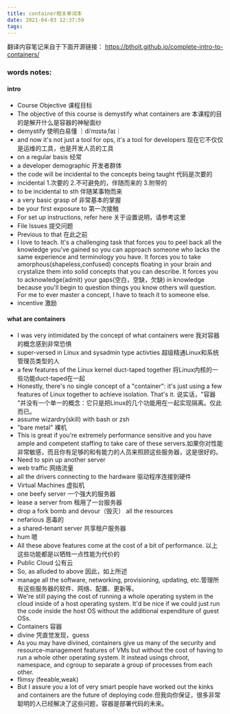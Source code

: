 ```yaml
---
title: container相关单词本
date: 2021-04-03 12:37:59
tags:
---
```

翻译内容笔记来自于下面开源链接：
https://btholt.github.io/complete-intro-to-containers/

### words notes:
#### intro
- Course Objective 课程目标
- The objective of this course is demystify what containers are  本课程的目的是解开什么是容器的神秘面纱
- demystify 使明白易懂 ｜diˈmɪstəˌfaɪ｜
- and now it's not just a tool for ops, it's a tool for developers 现在它不仅仅是运维的工具，也是开发人员的工具
- on a regular basis 经常
- a developer demographic 开发者群体
- the code will be incidental to the concepts being taught 代码是次要的
- incidental 1.次要的 2.不可避免的，伴随而来的 3.附带的
- to be incidental to sth 伴随某事物而来
- a very basic grasp of 非常基本的掌握
- be your first exposure to 第一次接触
- For set up instructions, refer here 关于设置说明，请参考这里
- File Issues 提交问题
- Previous to that 在此之前
- I love to teach. It's a challenging task that forces you to peel back all the knowledge you've gained so you can approach someone who lacks the same experience and terminology you have. It forces you to take amorphous(shapeless,confused) concepts floating in your brain and crystalize them into solid concepts that you can describe. It forces you to acknowledge(admit) your gaps(空白，空缺，欠缺) in knowledge because you'll begin to question things you know others will question. For me to ever master a concept, I have to teach it to someone else.
- incentive 激励

#### what are containers
- I was very intimidated by the concept of what containers were 我对容器的概念感到非常恐惧
- super-versed in Linux and sysadmin type activties 超级精通Linux和系统管理员类型的人
- a few features of the Linux kernel duct-taped together 将Linux内核的一些功能duct-taped在一起
- Honestly, there's no single concept of a "container": it's just using a few features of Linux together to achieve isolation. That's it. 说实话，"容器 "并没有一个单一的概念：它只是把Linux的几个功能用在一起实现隔离。仅此而已。
- assume wizardry(skill) with bash or zsh 
-  "bare metal" 裸机 
-  This is great if you're extremely performance sensitive and you have ample and competent staffing to take care of these servers.如果你对性能非常敏感，而且你有足够的和有能力的人员来照顾这些服务器，这是很好的。
-  Need to spin up another server
-  web traffic 网络流量
-  all the drivers connecting to the hardware 驱动程序连接到硬件
-  Virtual Machines 虚拟机
-  one beefy server 一个强大的服务器
-  lease a server from 租用了一台服务器
-   drop a fork bomb and devour（毁灭） all the resources
-   nefarious 恶毒的
-   a shared-tenant server 共享租户服务器
-   hum 嗯
-   All these above features come at the cost of a bit of performance. 以上这些功能都是以牺牲一点性能为代价的
-   Public Cloud 公有云
-   So, as alluded to above 因此，如上所述
-   manage all the software, networking, provisioning, updating, etc.管理所有这些服务器的软件、网络、配置、更新等。
-   We're still paying the cost of running a whole operating system in the cloud inside of a host operating system. It'd be nice if we could just run the code inside the host OS without the additional expenditure of guest OSs.
-   Containers 容器
-   divine 凭直觉发现，guess
-   As you may have divined, containers give us many of the security and resource-management features of VMs but without the cost of having to run a whole other operating system. It instead usings chroot, namespace, and cgroup to separate a group of processes from each other. 
-   flimsy (feeable,weak)
-   But I assure you a lot of very smart people have worked out the kinks and containers are the future of deploying code.但我向你保证，很多非常聪明的人已经解决了这些问题，容器是部署代码的未来。

